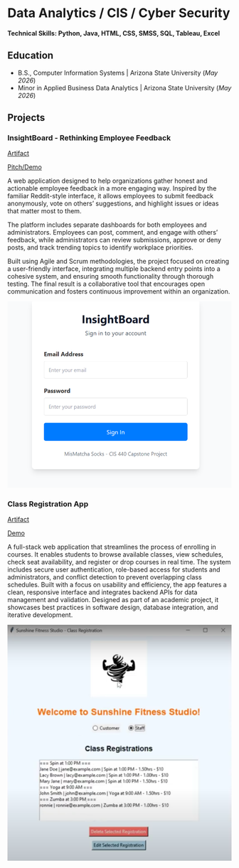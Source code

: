 # Data Analytics / CIS / Cyber Security

#### Technical Skills: Python, Java, HTML, CSS, SMSS, SQL, Tableau, Excel

## Education 			        		
- B.S., Computer Information Systems | Arizona State University (_May 2026_)
- Minor in Applied Business Data Analytics | Arizona State University (_May 2026_)

## Projects
### InsightBoard - Rethinking Employee Feedback
[Artifact](https://github.com/Ccrypsis/InsightBoard) 

[Pitch/Demo](https://docs.google.com/presentation/d/1TkWyY4RRbUriOxdPkLdpftpb9Pln6G13D3XdUfW9h3c/edit)

A web application designed to help organizations gather honest and actionable employee feedback in a more engaging way. Inspired by the familiar Reddit-style interface, it allows employees to submit feedback anonymously, vote on others’ suggestions, and highlight issues or ideas that matter most to them.

The platform includes separate dashboards for both employees and administrators. Employees can post, comment, and engage with others’ feedback, while administrators can review submissions, approve or deny posts, and track trending topics to identify workplace priorities.

Built using Agile and Scrum methodologies, the project focused on creating a user-friendly interface, integrating multiple backend entry points into a cohesive system, and ensuring smooth functionality through thorough testing. The final result is a collaborative tool that encourages open communication and fosters continuous improvement within an organization.

![InsightBoard Login Page](/assets/img/InsightBoard.png)

### Class Registration App
[Artifact](https://github.com/Ccrypsis/ClassApp)

[Demo](https://www.youtube.com/watch?v=U-wOqDPxjfY)

A full-stack web application that streamlines the process of enrolling in courses. It enables students to browse available classes, view schedules, check seat availability, and register or drop courses in real time. The system includes secure user authentication, role-based access for students and administrators, and conflict detection to prevent overlapping class schedules. Built with a focus on usability and efficiency, the app features a clean, responsive interface and integrates backend APIs for data management and validation. Designed as part of an academic project, it showcases best practices in software design, database integration, and iterative development.

![Registration App](/assets/img/RegistrationApp.png)

